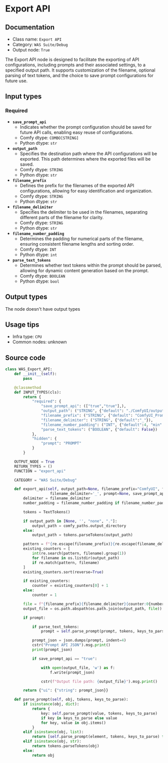 # Export API
## Documentation
- Class name: `Export API`
- Category: `WAS Suite/Debug`
- Output node: `True`

The Export API node is designed to facilitate the exporting of API configurations, including prompts and their associated settings, to a specified output path. It supports customization of the filename, optional parsing of text tokens, and the choice to save prompt configurations for future use.
## Input types
### Required
- **`save_prompt_api`**
    - Indicates whether the prompt configuration should be saved for future API calls, enabling easy reuse of configurations.
    - Comfy dtype: `COMBO[STRING]`
    - Python dtype: `str`
- **`output_path`**
    - Specifies the destination path where the API configurations will be exported. This path determines where the exported files will be saved.
    - Comfy dtype: `STRING`
    - Python dtype: `str`
- **`filename_prefix`**
    - Defines the prefix for the filenames of the exported API configurations, allowing for easy identification and organization.
    - Comfy dtype: `STRING`
    - Python dtype: `str`
- **`filename_delimiter`**
    - Specifies the delimiter to be used in the filenames, separating different parts of the filename for clarity.
    - Comfy dtype: `STRING`
    - Python dtype: `str`
- **`filename_number_padding`**
    - Determines the padding for numerical parts of the filename, ensuring consistent filename lengths and sorting order.
    - Comfy dtype: `INT`
    - Python dtype: `int`
- **`parse_text_tokens`**
    - Determines whether text tokens within the prompt should be parsed, allowing for dynamic content generation based on the prompt.
    - Comfy dtype: `BOOLEAN`
    - Python dtype: `bool`
## Output types
The node doesn't have output types
## Usage tips
- Infra type: `CPU`
- Common nodes: unknown


## Source code
```python
class WAS_Export_API:
    def __init__(self):
        pass

    @classmethod
    def INPUT_TYPES(cls):
        return {
            "required": {
                "save_prompt_api": (["true","true"],),
                "output_path": ("STRING", {"default": "./ComfyUI/output/", "multiline": False}),
                "filename_prefix": ("STRING", {"default": "ComfyUI_Prompt"}),
                "filename_delimiter": ("STRING", {"default":"_"}),
                "filename_number_padding": ("INT", {"default":4, "min":2, "max":9, "step":1}),
                "parse_text_tokens": ("BOOLEAN", {"default": False})
            },
            "hidden": {
                "prompt": "PROMPT"
            }
        }

    OUTPUT_NODE = True
    RETURN_TYPES = ()
    FUNCTION = "export_api"

    CATEGORY = "WAS Suite/Debug"

    def export_api(self, output_path=None, filename_prefix="ComfyUI", filename_number_padding=4,
                    filename_delimiter='_', prompt=None, save_prompt_api="true", parse_text_tokens=False):
        delimiter = filename_delimiter
        number_padding = filename_number_padding if filename_number_padding > 1 else 4

        tokens = TextTokens()

        if output_path in [None, '', "none", "."]:
            output_path = comfy_paths.output_directory
        else:
            output_path = tokens.parseTokens(output_path)

        pattern = f"{re.escape(filename_prefix)}{re.escape(filename_delimiter)}(\\d{{{number_padding}}})"
        existing_counters = [
            int(re.search(pattern, filename).group(1))
            for filename in os.listdir(output_path)
            if re.match(pattern, filename)
        ]
        existing_counters.sort(reverse=True)

        if existing_counters:
            counter = existing_counters[0] + 1
        else:
            counter = 1

        file = f"{filename_prefix}{filename_delimiter}{counter:0{number_padding}}.json"
        output_file = os.path.abspath(os.path.join(output_path, file))

        if prompt:

            if parse_text_tokens:
                prompt = self.parse_prompt(prompt, tokens, keys_to_parse)

            prompt_json = json.dumps(prompt, indent=4)
            cstr("Prompt API JSON").msg.print()
            print(prompt_json)

            if save_prompt_api == "true":

                with open(output_file, 'w') as f:
                    f.write(prompt_json)

                cstr(f"Output file path: {output_file}").msg.print()

        return {"ui": {"string": prompt_json}}

    def parse_prompt(self, obj, tokens, keys_to_parse):
        if isinstance(obj, dict):
            return {
                key: self.parse_prompt(value, tokens, keys_to_parse)
                if key in keys_to_parse else value
                for key, value in obj.items()
            }
        elif isinstance(obj, list):
            return [self.parse_prompt(element, tokens, keys_to_parse) for element in obj]
        elif isinstance(obj, str):
            return tokens.parseTokens(obj)
        else:
            return obj

```
